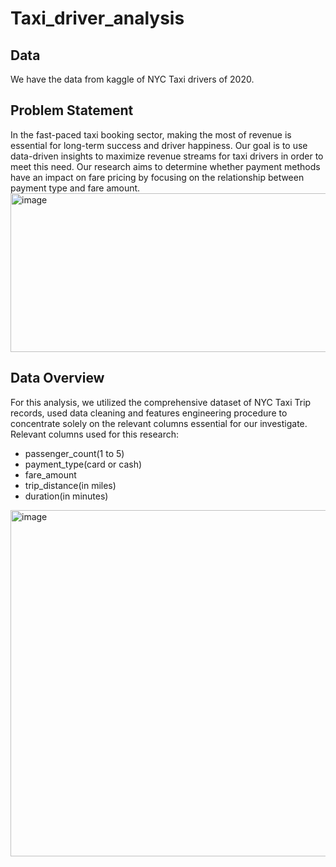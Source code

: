 # Taxi_driver_analysis
## Data
We have the data from kaggle of NYC Taxi drivers of 2020.

## Problem Statement
In the fast-paced taxi booking sector, making the most of revenue is essential for long-term success and driver happiness.
 Our goal is to use data-driven insights to maximize revenue streams for taxi drivers in order to meet this need. Our research aims to determine whether payment methods have an impact on fare pricing by focusing on the relationship between payment type and fare amount.
<img width="5882" height="254" alt="image" src="https://github.com/user-attachments/assets/bb398307-964a-411f-892f-7e563c35bc11" />

## Data Overview
For this analysis, we utilized the comprehensive dataset of NYC Taxi Trip records, used data cleaning and features engineering procedure to concentrate solely on the relevant columns essential for our investigate.
Relevant columns used for this research:
- passenger_count(1 to 5)
- payment_type(card or cash)
- fare_amount
- trip_distance(in miles)
- duration(in minutes)
<img width="4580" height="554" alt="image" src="https://github.com/user-attachments/assets/eef429e1-15e2-416c-80a5-f46d9d45370b" />



